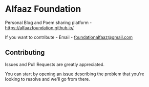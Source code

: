 

# Alfaaz Foundation

Personal Blog and Poem sharing platform - https://alfaazfoundation.github.io/

If you want to contribute - 
Email - foundationalfaaz@gmail.com


## Contributing

Issues and Pull Requests are greatly appreciated. 

You can start by [opening an issue](https://github.com/barryclark/jekyll-now/issues/new) describing the problem that you're looking to resolve and we'll go from there.


